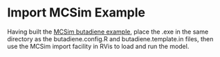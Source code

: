 # Import MCSim Example

Having built the [MCSim butadiene example](https://cvs.savannah.gnu.org/viewvc/mcsim/mcsim/examples/butadiene/butadiene.model?revision=1.2&view=markup), place the .exe in the same directory as the butadiene.config.R and butadiene.template.in files, then use the MCSim import facility in RVis to load and run the model. 